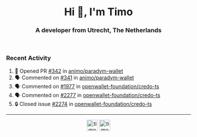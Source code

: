 <h1 align="center">Hi 👋, I'm Timo</h1>
<h3 align="center">A developer from Utrecht, The Netherlands</h3>
<br/>
<!-- https://github.com/rahuldkjain/github-profile-readme-generator --!>

<!--  <p align="left"><img src="https://github-readme-stats.vercel.app/api?username=timoglastra&show_icons=true&count_private=true&" alt="timoglastra" /></p> --!>

<!--
Github language stats
<p align="left"><img src="https://github-readme-stats.vercel.app/api/top-langs/?username=timoglastra&layout=compact" alt="timoglastra" /><p>
-->

<!-- Codestats language stats -->
<!-- <p align="left"><img src="https://codestats-readme.vercel.app/api/top-langs/?username=timoglastra&layout=compact&language_count=12" alt="timoglastra" /><p>    --!>
  
<h3>Recent Activity</h3>

<!--START_SECTION:activity-->
1. 💪 Opened PR [#342](https://github.com/animo/paradym-wallet/pull/342) in [animo/paradym-wallet](https://github.com/animo/paradym-wallet)
2. 🗣 Commented on [#341](https://github.com/animo/paradym-wallet/issues/341#issuecomment-2876303356) in [animo/paradym-wallet](https://github.com/animo/paradym-wallet)
3. 🗣 Commented on [#1977](https://github.com/openwallet-foundation/credo-ts/issues/1977#issuecomment-2868900830) in [openwallet-foundation/credo-ts](https://github.com/openwallet-foundation/credo-ts)
4. 🗣 Commented on [#2277](https://github.com/openwallet-foundation/credo-ts/issues/2277#issuecomment-2868781995) in [openwallet-foundation/credo-ts](https://github.com/openwallet-foundation/credo-ts)
5. 🔒 Closed issue [#2274](https://github.com/openwallet-foundation/credo-ts/issues/2274) in [openwallet-foundation/credo-ts](https://github.com/openwallet-foundation/credo-ts)
<!--END_SECTION:activity-->

---

<p align="center">
<a href="https://twitter.com/timoglastra" target="blank"><img align="center" src="https://cdn.jsdelivr.net/npm/simple-icons@3.0.1/icons/twitter.svg" alt="timoglastra" height="30" width="30" /></a>
<a href="https://linkedin.com/in/timoglastra" target="blank"><img align="center" src="https://cdn.jsdelivr.net/npm/simple-icons@3.0.1/icons/linkedin.svg" alt="timoglastra" height="30" width="30" /></a>
</p>



